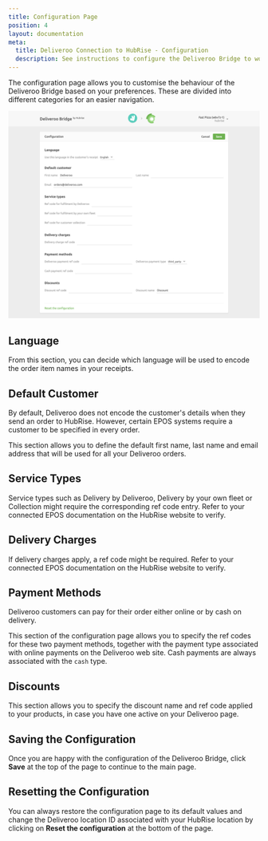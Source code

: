 ```yaml
---
title: Configuration Page
position: 4
layout: documentation
meta:
  title: Deliveroo Connection to HubRise - Configuration
  description: See instructions to configure the Deliveroo Bridge to work seamlessly with Deliveroo and your EPOS or other apps connected to HubRise. Configuration is simple.
---
```


The configuration page allows you to customise the behaviour of the Deliveroo Bridge based on your preferences.
These are divided into different categories for an easier navigation.

![Deliveroo Bridge configuration page](../images/002-en-configuration-page.png)

## Language

From this section, you can decide which language will be used to encode the order item names in your receipts.

## Default Customer

By default, Deliveroo does not encode the customer's details when they send an order to HubRise. However, certain EPOS systems require a customer to be specified in every order.

This section allows you to define the default first name, last name and email address that will be used for all your Deliveroo orders.

## Service Types

Service types such as Delivery by Deliveroo, Delivery by your own fleet or Collection might require the corresponding ref code entry. Refer to your connected EPOS documentation on the HubRise website to verify.

## Delivery Charges

If delivery charges apply, a ref code might be required. Refer to your connected EPOS documentation on the HubRise website to verify.

## Payment Methods

Deliveroo customers can pay for their order either online or by cash on delivery.

This section of the configuration page allows you to specify the ref codes for these two payment methods, together with the payment type associated with online payments on the Deliveroo web site. Cash payments are always associated with the `cash` type.

## Discounts

This section allows you to specify the discount name and ref code applied to your products, in case you have one active on your Deliveroo page.

## Saving the Configuration

Once you are happy with the configuration of the Deliveroo Bridge, click **Save** at the top of the page to continue to the main page.

## Resetting the Configuration

You can always restore the configuration page to its default values and change the Deliveroo location ID associated with your HubRise location by clicking on **Reset the configuration** at the bottom of the page.
